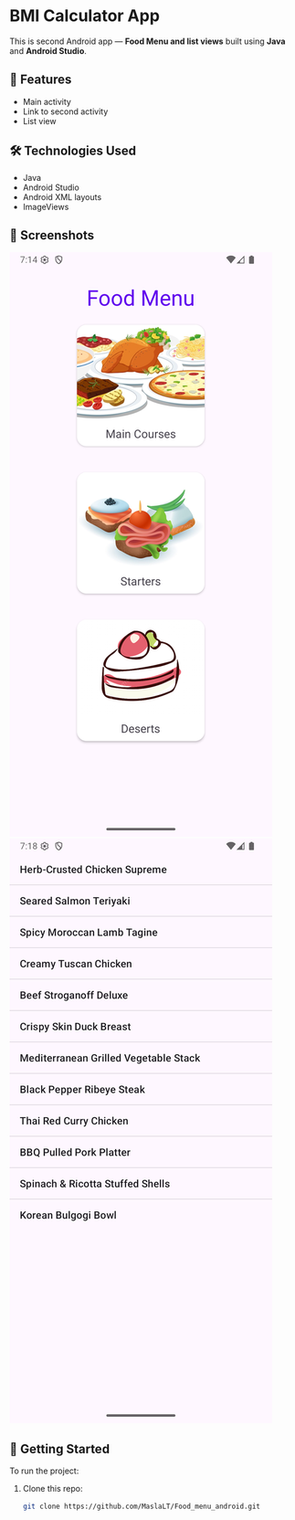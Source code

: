 # BMI Calculator App

This is second Android app — **Food Menu and list views** built using **Java** and **Android Studio**.

## 📱 Features

- Main activity
- Link to second activity
- List view

## 🛠️ Technologies Used

- Java
- Android Studio
- Android XML layouts
- ImageViews

## 📸 Screenshots

*![img.png](screenshots/Main_menu.png)* *![img.png](screenshots/list.png)*

## 🚀 Getting Started

To run the project:

1. Clone this repo:
   ```bash
   git clone https://github.com/MaslaLT/Food_menu_android.git
